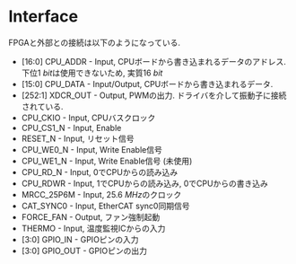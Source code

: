# Interface

FPGAと外部との接続は以下のようになっている.

* \[16:0\] CPU_ADDR - Input, CPUボードから書き込まれるデータのアドレス. 下位$\SI{1}{bit}$は使用できないため, 実質$\SI{16}{bit}$
* \[15:0\] CPU_DATA - Input/Output, CPUボードから書き込まれるデータ. 
* \[252:1\] XDCR_OUT - Output, PWMの出力. ドライバを介して振動子に接続されている.
* CPU_CKIO - Input, CPUバスクロック
* CPU_CS1_N - Input, Enable
* RESET_N - Input, リセット信号
* CPU_WE0_N - Input, Write Enable信号
* CPU_WE1_N - Input, Write Enable信号 (未使用)
* CPU_RD_N - Input, 0でCPUからの読み込み
* CPU_RDWR - Input, 1でCPUからの読み込み, 0でCPUからの書き込み
* MRCC_25P6M - Input, $\SI{25.6}{MHz}$のクロック
* CAT_SYNC0 - Input, EtherCAT sync0同期信号
* FORCE_FAN - Output, ファン強制起動
* THERMO - Input, 温度監視ICからの入力
* \[3:0\] GPIO_IN - GPIOピンの入力
* \[3:0\] GPIO_OUT - GPIOピンの出力
